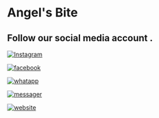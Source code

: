 # Angel's Bite

## Follow our social media account .

[![Instagram](https://img.shields.io/badge/Instagram-E4405F?style=for-the-badge&logo=instagram&logoColor=white)](https://www.instagram.com/angels_bite/)

[![facebook](https://img.shields.io/badge/Facebook-1877F2?style=for-the-badge&logo=facebook&logoColor=white)](https://www.facebook.com/angels.bite.7)

[![whatapp](https://img.shields.io/badge/WhatsApp-25D366?style=for-the-badge&logo=whatsapp&logoColor=white)](https://www.facebook.com/angels.bite.7)<!--replace it url with original one-->

[![messager](https://img.shields.io/badge/Messenger-00B2FF?style=for-the-badge&logo=messenger&logoColor=white)](https://www.facebook.com/angels.bite.7) <!--replace it url with original one-->

[![website](https://img.shields.io/badge/website-000000?style=for-the-badge&logo=About.me&logoColor=white)](https://nicelocal.in/dehradun/restaurants/angels_bite/)
